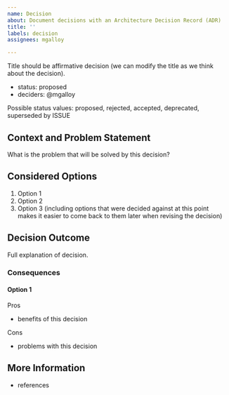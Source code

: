```yaml
---
name: Decision
about: Document decisions with an Architecture Decision Record (ADR)
title: ''
labels: decision
assignees: mgalloy

---
```


Title should be affirmative decision (we can modify the title as we think about the decision).

- status: proposed
- deciders: @mgalloy

Possible status values: proposed, rejected, accepted, deprecated, superseded by ISSUE

## Context and Problem Statement

What is the problem that will be solved by this decision?

## Considered Options

1. Option 1 
2. Option 2
3. Option 3 (including options that were decided against at this point makes it easier to come back to them later when revising the decision)

## Decision Outcome

Full explanation of decision.

### Consequences

#### Option 1

Pros

- benefits of this decision

Cons

- problems with this decision

## More Information

- references
